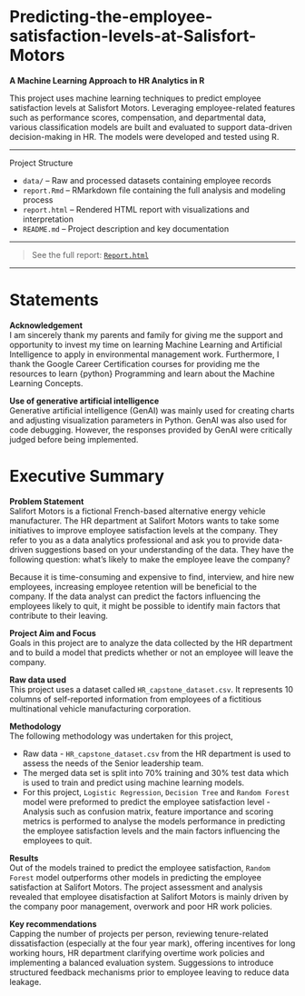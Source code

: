 # Predicting-the-employee-satisfaction-levels-at-Salisfort-Motors

**A Machine Learning Approach to HR Analytics in R**

This project uses machine learning techniques to predict employee satisfaction levels at Salisfort Motors. Leveraging employee-related features such as performance scores, compensation, and departmental data, various classification models are built and evaluated to support data-driven decision-making in HR. The models were developed and tested using R.

---
Project Structure
- `data/` – Raw and processed datasets containing employee records
- `report.Rmd` – RMarkdown file containing the full analysis and modeling process
- `report.html` – Rendered HTML report with visualizations and interpretation
- `README.md` – Project description and key documentation
---

> See the full report: [`Report.html`](./Report.html)
---

# Statements 

**Acknowledgement**\
I am sincerely thank my parents and family for giving me the support and
opportunity to invest my time on learning Machine Learning and
Artificial Intelligence to apply in environmental management work.
Furthermore, I thank the Google Career Certification courses for
providing me the resources to learn {python} Programming and learn about
the Machine Learning Concepts.

**Use of generative artificial intelligence**\
Generative artificial intelligence (GenAI) was mainly used for creating
charts and adjusting visualization parameters in Python. GenAI was also
used for code debugging. However, the responses provided by GenAI were
critically judged before being implemented.

# Executive Summary 

**Problem Statement**\
Salifort Motors is a fictional French-based alternative energy vehicle
manufacturer. The HR department at Salifort Motors wants to take some
initiatives to improve employee satisfaction levels at the company. They
refer to you as a data analytics professional and ask you to provide
data-driven suggestions based on your understanding of the data. They
have the following question: what’s likely to make the employee leave
the company?

Because it is time-consuming and expensive to find, interview, and hire
new employees, increasing employee retention will be beneficial to the
company. If the data analyst can predict the factors influencing the
employees likely to quit, it might be possible to identify main factors
that contribute to their leaving.

**Project Aim and Focus**\
Goals in this project are to analyze the data collected by the HR
department and to build a model that predicts whether or not an employee
will leave the company.

**Raw data used**\
This project uses a dataset called `HR_capstone_dataset.csv`. It
represents 10 columns of self-reported information from employees of a
fictitious multinational vehicle manufacturing corporation.

**Methodology**\
The following methodology was undertaken for this project,

-   Raw data - `HR_capstone_dataset.csv` from the HR department is used
    to assess the needs of the Senior leadership team.
-   The merged data set is split into 70% training and 30% test data
    which is used to train and predict using machine learning models.
-   For this project, `Logistic Regression`, `Decision Tree` and
    `Random Forest` model were preformed to predict the employee
    satisfaction level - Analysis such as confusion matrix, feature
    importance and scoring metrics is performed to analyse the models
    performance in predicting the employee satisfaction levels and the
    main factors influencing the employees to quit.

**Results**\
Out of the models trained to predict the employee satisfaction,
`Random Forest` model outperforms other models in predicting the
employee satisfaction at Salifort Motors. The project assessment and
analysis revealed that employee disatisfaction at Salifort Motors is
mainly driven by the company poor management, overwork and poor HR work
policies.

**Key recommendations**\
Capping the number of projects per person, reviewing tenure-related
dissatisfaction (especially at the four year mark), offering incentives
for long working hours, HR department clarifying overtime work policies
and implementing a balanced evaluation system. Suggessions to introduce
structured feedback mechanisms prior to employee leaving to reduce data
leakage.
